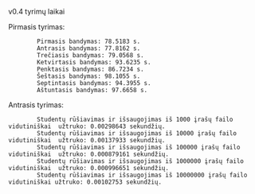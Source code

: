 v0.4 tyrimų laikai

Pirmasis tyrimas: 

            
            Pirmasis bandymas: 78.5183 s.
            Antrasis bandymas: 77.8162 s.
            Trečiasis bandymas: 79.0568 s.
            Ketvirtasis bandymas: 93.6235 s.
            Penktasis bandymas: 86.7234 s. 
            Šeštasis bandymas: 98.1055 s.
            Septintasis bandymas: 94.3955 s.
            Aštuntasis bandymas: 97.6658 s.

Antrasis tyrimas: 

            Studentų rūšiavimas ir išsaugojimas iš 1000 įrašų failo vidutiniškai  užtruko: 0.00298643 sekundžių.
            Studentų rūšiavimas ir išsaugojimas iš 10000 įrašų failo vidutiniškai  užtruko: 0.00137933 sekundžių.
            Studentų rūšiavimas ir išsaugojimas iš 100000 įrašų failo vidutiniškai  užtruko: 0.000879161 sekundžių.
            Studentų rūšiavimas ir išsaugojimas iš 1000000 įrašų failo vidutiniškai  užtruko: 0.000996651 sekundžių.
            Studentų rūšiavimas ir išsaugojimas iš 10000000 įrašų failo vidutiniškai užtruko: 0.00102753 sekundžių.
